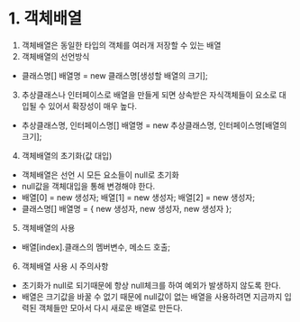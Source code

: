 # 1. 객체배열
1. 객체배열은 동일한 타입의 객체를 여러개 저장할 수 있는 배열
2. 객체배열의 선언방식
- 클래스명[] 배열명 = new 클래스명[생성할 배열의 크기];
3. 추상클래스나 인터페이스로 배열을 만들게 되면 상속받은 자식객체들이 요소로 대입될 수 있어서 확장성이 매우 높다.
- 추상클래스명, 인터페이스명[] 배열명 = new 추상클래스명, 인터페이스명[배열의 크기];
4. 객체배열의 초기화(값 대입)
- 객체배열은 선언 시 모든 요소들이 null로 초기화
- null값을 객체대입을 통해 변경해야 한다.
- 배열[0] = new 생성자;
  배열[1] = new 생성자;
  배열[2] = new 생성자;
- 클래스명[] 배열명 = {
    new 생성자,
    new 생성자,
    new 생성자
  };
5. 객체배열의 사용
- 배열[index].클래스의 멤버변수, 메소드 호출;
6. 객체배열 사용 시 주의사항
- 초기화가 null로 되기때문에 항상 null체크를 하여 예외가 발생하지 않도록 한다.
- 배열은 크기값을 바꿀 수 없기 때문에 null값이 없는 배열을 사용하려면 지금까지 입력된 객체들만 모아서 다시 새로운 배열로 만든다.